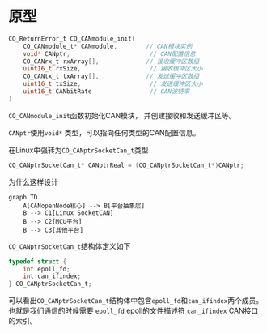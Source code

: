 # 原型
```c
CO_ReturnError_t CO_CANmodule_init(
    CO_CANmodule_t* CANmodule,        // CAN模块实例
    void* CANptr,                      // CAN配置信息
    CO_CANrx_t rxArray[],             // 接收缓冲区数组
    uint16_t rxSize,                   // 接收缓冲区大小
    CO_CANtx_t txArray[],             // 发送缓冲区数组
    uint16_t txSize,                   // 发送缓冲区大小
    uint16_t CANbitRate                // CAN波特率
)
```

`CO_CANmodule_init`函数初始化CAN模块， 并创建接收和发送缓冲区等。

`CANptr`使用`void*` 类型，可以指向任何类型的CAN配置信息。

在Linux中强转为`CO_CANptrSocketCan_t`类型
```c
CO_CANptrSocketCan_t* CANptrReal = (CO_CANptrSocketCan_t*)CANptr;
```
为什么这样设计
```mermaid
graph TD
    A[CANopenNode核心] --> B[平台抽象层]
    B --> C1[Linux SocketCAN]
    B --> C2[MCU平台]
    B --> C3[其他平台]
```
`CO_CANptrSocketCan_t`结构体定义如下
```c
typedef struct {
    int epoll_fd;
    int can_ifindex;
} CO_CANptrSocketCan_t;

```
可以看出`CO_CANptrSocketCan_t`结构体中包含`epoll_fd`和`can_ifindex`两个成员。
也就是我们通信的时候需要
`epoll_fd` epoll的文件描述符
`can_ifindex` CAN接口的索引。


